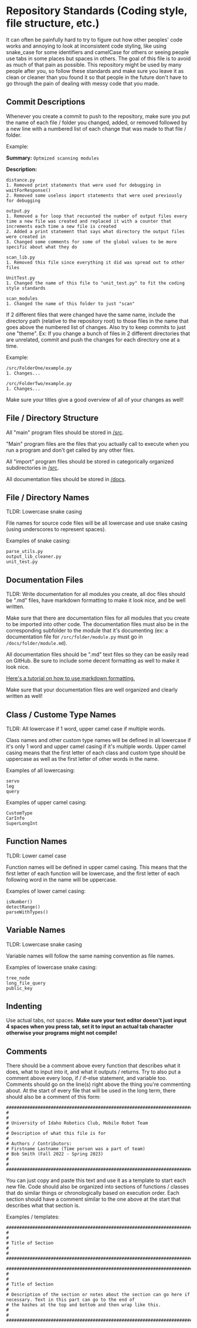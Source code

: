 # Repository Standards (Coding style, file structure, etc.)

It can often be painfully hard to try to figure out how other peoples' code works and annoying to look at inconsistent code styling, like using snake_case for some identifiers and camelCase for others or seeing people use tabs in some places but spaces in others.
The goal of this file is to avoid as much of that pain as possible.
This repository might be used by many people after you, so follow these standards and make sure you leave it as clean or cleaner than you found it so that people in the future don't have to go through the pain of dealing with messy code that you made.

## Commit Descriptions

Whenever you create a commit to push to the repository, make sure you put the name of each file / folder you changed, added, or removed followed by a new line with a numbered list of each change that was made to that file / folder.

Example:

**Summary:** ```Optmized scanning modules```

**Description:**
```
distance.py
1. Removed print statements that were used for debugging in waitForResponse()
2. Removed some useless import statements that were used previously for debugging

output.py
1. Removed a for loop that recounted the number of output files every time a new file was created and replaced it with a counter that increments each time a new file is created
2. Added a print statement that says what directory the output files were created in
3. Changed some comments for some of the global values to be more specific about what they do

scan_lib.py
1. Removed this file since everything it did was spread out to other files

UnitTest.py
1. Changed the name of this file to "unit_test.py" to fit the coding style standards

scan_modules
1. Changed the name of this folder to just "scan"
```

If 2 different files that were changed have the same name, include the directory path (relative to the repository root) to those files in the name that goes above the numbered list of changes.
Also try to keep commits to just one "theme". Ex: If you change a bunch of files in 2 different directories that are unrelated, commit and push the changes for each directory one at a time.

Example:
```
/src/FolderOne/example.py
1. Changes...

/src/FolderTwo/example.py
1. Changes...
```

Make sure your titles give a good overview of all of your changes as well!

## File / Directory Structure

All "main" program files should be stored in [/src](/src).

"Main" program files are the files that you actually call to execute when you run a program and don't get called by any other files.

All "import" program files should be stored in categorically organized subdirectories in [/src](/src).

All documentation files should be stored in [/docs](/docs).

## File / Directory Names

TLDR: Lowercase snake casing

File names for source code files will be all lowercase and use snake casing (using underscores to represent spaces).

Examples of snake casing:

```
parse_utils.py
output_lib_cleaner.py
unit_test.py
```

## Documentation Files

TLDR: Write documentation for all modules you create, all doc files should be ".md" files, have markdown formatting to make it look nice, and be well written.

Make sure that there are documentation files for all modules that you create to be imported into other code.
The documentation files must also be in the corresponding subfolder to the module that it's documenting (ex: a documentation file for `/src/folder/module.py` must go in `/docs/folder/module.md`).

All documentation files should be ".md" text files so they can be easily read on GitHub.
Be sure to include some decent formatting as well to make it look nice.

[Here's a tutorial on how to use markdown formatting.](https://docs.github.com/en/get-started/writing-on-github/getting-started-with-writing-and-formatting-on-github/basic-writing-and-formatting-syntax)

Make sure that your documentation files are well organized and clearly written as well!

## Class / Custome Type Names

TLDR: All lowercase if 1 word, upper camel case if multiple words.

Class names and other custom type names will be defined in all lowercase if it's only 1 word and upper camel casing if it's multiple words.
Upper camel casing means that the first letter of each class and custom type should be uppercase as well as the first letter of other words in the name.

Examples of all lowercasing:

```
servo
leg
query
```

Examples of upper camel casing:

```
CustomType
CarInfo
SuperLongInt
```

## Function Names

TLDR: Lower camel case

Function names will be defined in upper camel casing. This means that the first letter of each function will be lowercase, and the first letter of each following word in the name will be uppercase.

Examples of lower camel casing:

```
isNumber()
detectRange()
parseWithTypes()
```

## Variable Names

TLDR: Lowercase snake casing

Variable names will follow the same naming convention as file names.

Examples of lowercase snake casing:

```
tree_node
long_file_query
public_key
```

## Indenting

Use actual tabs, not spaces. **Make sure your text editor doesn't just input 4 spaces when you press tab, set it to input an actual tab character otherwise your programs might not compile!**

## Comments

There should be a comment above every function that describes what it does, what to input into it, and what it outputs / returns. Try to also put a comment above every loop, if / if-else statement, and variable too.
Comments should go on the line(s) right above the thing you're commenting about.
At the start of every file that will be used in the long term, there should also be a comment of this form:

```
########################################################################################################################
#
#
# University of Idaho Robotics Club, Mobile Robot Team
#
# Description of what this file is for
#
# Authors / Contributors:
# Firstname Lastname (Time person was a part of team)
# Bob Smith (Fall 2022 - Spring 2023)
#
#
########################################################################################################################
```

You can just copy and paste this text and use it as a template to start each new file.
Code should also be organized into sections of functions / classes that do similar things or chronologically based on execution order. Each section should have a comment similar to the one above at the start that describes what that section is.

Examples / templates:

```
########################################################################################################################
#
#
# Title of Section
#
#
########################################################################################################################
```
```
########################################################################################################################
#
#
# Title of Section
#
# Description of the section or notes about the section can go here if necessary. Text in this part can go to the end of
# the hashes at the top and bottom and then wrap like this.
#
#
########################################################################################################################
```